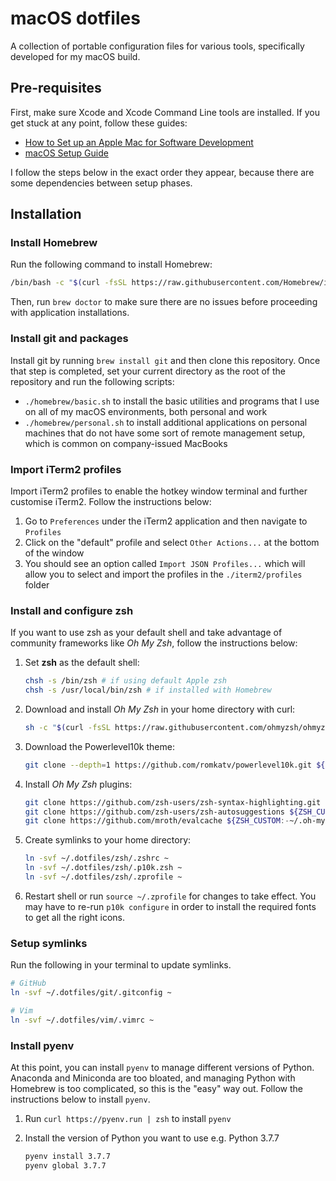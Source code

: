 # macOS dotfiles

A collection of portable configuration files for various tools, specifically developed for my macOS build.

## Pre-requisites

First, make sure Xcode and Xcode Command Line tools are installed. If you get stuck at any point, follow these guides:

- [How to Set up an Apple Mac for Software Development](https://www.stuartellis.name/articles/mac-setup/#creating-a-private-applications-folder)
- [macOS Setup Guide](https://sourabhbajaj.com/mac-setup/Homebrew/)

I follow the steps below in the exact order they appear, because there are some dependencies between setup phases.

## Installation

### Install Homebrew

Run the following command to install Homebrew:

```sh
/bin/bash -c "$(curl -fsSL https://raw.githubusercontent.com/Homebrew/install/master/install.sh)"
```

Then, run `brew doctor` to make sure there are no issues before proceeding with application installations.

### Install git and packages

Install git by running `brew install git` and then clone this repository. Once that step is completed, set your current directory as the root of the repository and run the following scripts:

- `./homebrew/basic.sh` to install the basic utilities and programs that I use on all of my macOS environments, both personal and work
- `./homebrew/personal.sh` to install additional applications on personal machines that do not have some sort of remote management setup, which is common on company-issued MacBooks

### Import iTerm2 profiles

Import iTerm2 profiles to enable the hotkey window terminal and further customise iTerm2. Follow the instructions below:

1. Go to `Preferences` under the iTerm2 application and then navigate to `Profiles`
2. Click on the "default" profile and select `Other Actions...` at the bottom of the window
3. You should see an option called `Import JSON Profiles...` which will allow you to select and import the profiles in the `./iterm2/profiles` folder

### Install and configure zsh

If you want to use zsh as your default shell and take advantage of community frameworks like _Oh My Zsh_, follow the instructions below:

1. Set **zsh** as the default shell:

   ```sh
   chsh -s /bin/zsh # if using default Apple zsh
   chsh -s /usr/local/bin/zsh # if installed with Homebrew
   ```

2. Download and install _Oh My Zsh_ in your home directory with curl:

   ```sh
   sh -c "$(curl -fsSL https://raw.githubusercontent.com/ohmyzsh/ohmyzsh/master/tools/install.sh)"
   ```

3. Download the Powerlevel10k theme:

   ```sh
   git clone --depth=1 https://github.com/romkatv/powerlevel10k.git ${ZSH_CUSTOM:-~/.oh-my-zsh/custom}/themes/powerlevel10k
   ```

4. Install _Oh My Zsh_ plugins:

   ```sh
   git clone https://github.com/zsh-users/zsh-syntax-highlighting.git ${ZSH_CUSTOM:-~/.oh-my-zsh/custom}/plugins/zsh-syntax-highlighting
   git clone https://github.com/zsh-users/zsh-autosuggestions ${ZSH_CUSTOM:-~/.oh-my-zsh/custom}/plugins/zsh-autosuggestions
   git clone https://github.com/mroth/evalcache ${ZSH_CUSTOM:-~/.oh-my-zsh/custom}/plugins/evalcache
   ```

5. Create symlinks to your home directory:

   ```sh
   ln -svf ~/.dotfiles/zsh/.zshrc ~
   ln -svf ~/.dotfiles/zsh/.p10k.zsh ~
   ln -svf ~/.dotfiles/zsh/.zprofile ~
   ```

6. Restart shell or run `source ~/.zprofile` for changes to take effect. You may have to re-run `p10k configure` in order to install the required fonts to get all the right icons.

### Setup symlinks

Run the following in your terminal to update symlinks.

```sh
# GitHub
ln -svf ~/.dotfiles/git/.gitconfig ~

# Vim
ln -svf ~/.dotfiles/vim/.vimrc ~
```

### Install pyenv

At this point, you can install `pyenv` to manage different versions of Python. Anaconda and Miniconda are too bloated, and managing Python with Homebrew is too complicated, so this is the "easy" way out. Follow the instructions below to install `pyenv`.

1. Run `curl https://pyenv.run | zsh` to install `pyenv`

2. Install the version of Python you want to use e.g. Python 3.7.7

   ```sh
   pyenv install 3.7.7
   pyenv global 3.7.7
   ```
